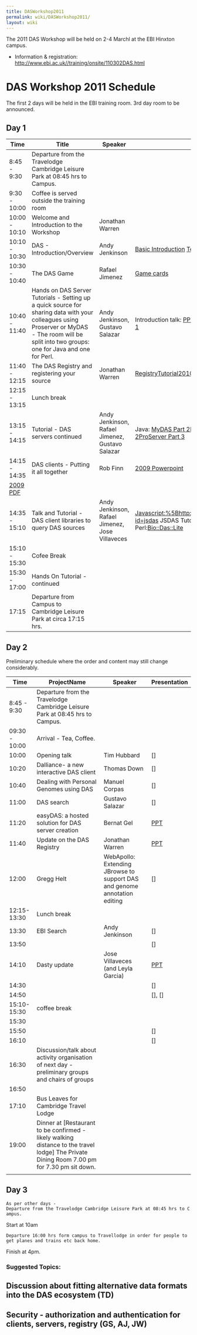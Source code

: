 ```yaml
---
title: DASWorkshop2011
permalink: wiki/DASWorkshop2011/
layout: wiki
---
```


The 2011 DAS Workshop will be held on 2-4 Marchl at the EBI Hinxton
campus.

-   Information & registration:
    <http://www.ebi.ac.uk//training/onsite/110302DAS.html>

DAS Workshop 2011 Schedule
==========================

The first 2 days will be held in the EBI training room. 3rd day room to
be announced.

Day 1
-----

| Time          | Title                                                                                                                                                                                             | Speaker                                         | Resources                                                                                                                                                                                                                                                                                                                                   |
|---------------|---------------------------------------------------------------------------------------------------------------------------------------------------------------------------------------------------|-------------------------------------------------|---------------------------------------------------------------------------------------------------------------------------------------------------------------------------------------------------------------------------------------------------------------------------------------------------------------------------------------------|
| 8:45 - 9:30   | Departure from the Travelodge Cambridge Leisure Park at 08:45 hrs to Campus.                                                                                                                      |
| 9:30 - 10:00  | Coffee is served outside the training room                                                                                                                                                        |
| 10:00 - 10:10 | Welcome and Introduction to the Workshop                                                                                                                                                          | Jonathan Warren                                 |                                                                                                                                                                                                                                                                                                                                             |
| 10:10 - 10:30 | DAS - Introduction/Overview                                                                                                                                                                       | Andy Jenkinson                                  | [Basic Introduction](http://www.ebi.ac.uk/~aj/das_workshop_2010/DAS-Introduction.pptx) [Technical Introduction](http://www.ebi.ac.uk/~aj/das_workshop_2010/DAS-Introduction-Technical.pptx)                                                                                                                                                 |
| 10:30 - 10:40 | The DAS Game                                                                                                                                                                                      | Rafael Jimenez                                  | [Game cards](http://www.ebi.ac.uk/~rafael/talks/2010-04-07_workshop_das/dasGame/)                                                                                                                                                                                                                                                           |
| 10:40 - 11:40 | Hands on DAS Server Tutorials - Setting up a quick source for sharing data with your colleagues using Proserver or MyDAS - The room will be split into two groups: one for Java and one for Perl. | Andy Jenkinson, Gustavo Salazar                 | Introduction talk: [PPT](http://oware.cbio.uct.ac.za/~gustavo/DASservers.ppt) Java:[MyDAS Part 1](http://code.google.com/p/mydas/wiki/MyDASTutorial) Perl:[ProServer Part 1](http://www.ebi.ac.uk/~aj/das_workshop_2010/proserver_tutorial_1.html)                                                                                          |
| 11:40 - 12:15 | The DAS Registry and registering your source                                                                                                                                                      | Jonathan Warren                                 | [RegistryTutorial2010](http://www.biodas.org/wiki/RegistryTutorial2010)                                                                                                                                                                                                                                                                     |
| 12:15 - 13:15 | Lunch break                                                                                                                                                                                       |
| 13:15 - 14:15 | Tutorial - DAS servers continued                                                                                                                                                                  | Andy Jenkinson, Rafael Jimenez, Gustavo Salazar | Java: [MyDAS Part 2](http://code.google.com/p/mydas/wiki/MyDASTutorial2ndPart)[MyDAS Part 3](http://code.google.com/p/mydas/wiki/MyDASTutorial3rdPart)Perl:[ProServer Part 2](http://www.ebi.ac.uk/~aj/das_workshop_2010/proserver_tutorial_2.html)[ProServer Part 3](http://www.ebi.ac.uk/~aj/das_workshop_2010/proserver_tutorial_3.html) |
| 14:15 - 14:35 | DAS clients - Putting it all together                                                                                                                                                             | Rob Finn                                        | [2009 Powerpoint](http://www.biodas.org/workshop_2009/20090309ClientSpecReview.ppt)                                                                                                                                                                                                                                                         
                                                                                                                                                                                                                                                                       [2009 PDF](http://www.biodas.org/workshop_2009/20090309ClientSpecReview.pdf)                                                                                                                                                                                                                                                                 |
| 14:35 - 15:10 | Talk and Tutorial -DAS client libraries to query DAS sources                                                                                                                                      | Andy Jenkinson, Rafael Jimenez, Jose Villaveces | <Javascript:%5Bhttp://www.ebi.ac.uk/~jvillave/wiki/doku.php?id=jsdas> JSDAS Tutorial\], Java:[Dasobert Tutorial](http://www.ebi.ac.uk/~rafael/dokuwiki/doku.php?id=das:courses:dasobert), Perl:[Bio::Das::Lite](http://www.ebi.ac.uk/~aj/das_workshop_2010/daslite_tutorial.html)                                                           |
| 15:10 - 15:30 | Cofee Break                                                                                                                                                                                       |
| 15:30 - 17:00 | Hands On Tutorial - continued                                                                                                                                                                     |
| 17:15         | Departure from Campus to Cambridge Leisure Park at circa 17:15 hrs.                                                                                                                               |

Day 2
-----

Preliminary schedule where the order and content may still change
considerably.

| Time          | ProjectName                                                                                                                                  | Speaker                                                                   | Presentation                                                   |
|---------------|----------------------------------------------------------------------------------------------------------------------------------------------|---------------------------------------------------------------------------|----------------------------------------------------------------|
| 8:45 - 9:30   | Departure from the Travelodge Cambridge Leisure Park at 08:45 hrs to Campus.                                                                 |
| 09:30 - 10:00 | Arrival - Tea, Coffee.                                                                                                                       |
| 10:00         | Opening talk                                                                                                                                 | Tim Hubbard                                                               | \[\]                                                           |
| 10:20         | Dalliance- a new interactive DAS client                                                                                                      | Thomas Down                                                               | \[\]                                                           |
| 10:40         | Dealing with Personal Genomes using DAS                                                                                                      | Manuel Corpas                                                             | \[\]                                                           |
| 11:00         | DAS search                                                                                                                                   | Gustavo Salazar                                                           | \[\]                                                           |
| 11:20         | easyDAS: a hosted solution for DAS server creation                                                                                           | Bernat Gel                                                                | [PPT](http://www.biodas.org/workshop_2010/bernat_easydas.ppt)  |
| 11:40         | Update on the DAS Registry                                                                                                                   | Jonathan Warren                                                           | [PPT](http://www.biodas.org/workshop_2010/warren_registry.ppt) |
| 12:00         | Gregg Helt                                                                                                                                   | WebApollo: Extending JBrowse to support DAS and genome annotation editing | \[\]                                                           |
| 12:15-13:30   | Lunch break                                                                                                                                  |
| 13:30         | EBI Search                                                                                                                                   | Andy Jenkinson                                                            | \[\]                                                           |
| 13:50         |                                                                                                                                              |                                                                           | \[\]                                                           |
| 14:10         | Dasty update                                                                                                                                 | Jose Villaveces (and Leyla Garcia)                                        | [PPT](http://www.biodas.org/workshop_2010/jose_jsdas.ppt)      |
| 14:30         |                                                                                                                                              |                                                                           | \[\]                                                           |
| 14:50         |                                                                                                                                              |                                                                           | \[\], \[\]                                                     |
| 15:10-15:30   | coffee break                                                                                                                                 |
| 15:30         |                                                                                                                                              |                                                                           |                                                                |
| 15:50         |                                                                                                                                              |                                                                           | \[\]                                                           |
| 16:10         |                                                                                                                                              |                                                                           | \[\]                                                           |
| 16:30         | Discussion/talk about activity organisation of next day - preliminary groups and chairs of groups                                            |                                                                           |                                                                |
| 16:50         |                                                                                                                                              |                                                                           |                                                                |
| 17:10         | Bus Leaves for Cambridge Travel Lodge                                                                                                        |                                                                           |                                                                |
| 19:00         | Dinner at \[Restaurant to be confirmed - likely walking distance to the travel lodge\] The Private Dining Room 7.00 pm for 7.30 pm sit down. |                                                                           |                                                                |
||

Day 3
-----

`As per other days -Departure from the Travelodge Cambridge Leisure Park at 08:45 hrs to Campus.`

Start at 10am

`Departure 16:00 hrs form campus to Travellodge in order for people to get planes and trains etc back home.`

Finish at 4pm.

### Suggested Topics:

Discussion about fitting alternative data formats into the DAS ecosystem (TD)
-----------------------------------------------------------------------------

Security - authorization and authentication for clients, servers, registry (GS, AJ, JW)
---------------------------------------------------------------------------------------
